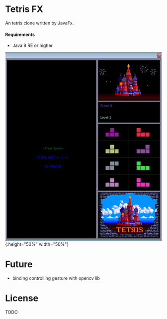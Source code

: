Tetris FX
=========
An tetris clone written by JavaFx.

#### Requirements

* Java 8 RE or higher

![Screenshot](screenshot.jpg){:height="50%" width="50%"}


Future
======

* binding controlling gesture with opencv lib

License
=======
TODO